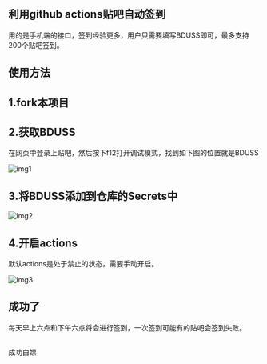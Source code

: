 ## 利用github actions贴吧自动签到

用的是手机端的接口，签到经验更多，用户只需要填写BDUSS即可，最多支持200个贴吧签到。

## 使用方法

## 1.fork本项目

## 2.获取BDUSS

在网页中登录上贴吧，然后按下f12打开调试模式，找到如下图的位置就是BDUSS

![img1](./assets/img1.png)

## 3.将BDUSS添加到仓库的Secrets中

![img2](./assets/img2.png)

## 4.开启actions

默认actions是处于禁止的状态，需要手动开启。

![img3](./assets/img3.png)

## 成功了

每天早上六点和下午六点将会进行签到，一次签到可能有的贴吧会签到失败。
##
成功白嫖
##
